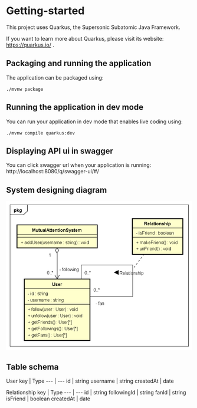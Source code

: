 # Getting-started

This project uses Quarkus, the Supersonic Subatomic Java Framework.

If you want to learn more about Quarkus, please visit its website: https://quarkus.io/ .

## Packaging and running the application

The application can be packaged using:
```shell script
./mvnw package
```

## Running the application in dev mode

You can run your application in dev mode that enables live coding using:
```shell script
./mvnw compile quarkus:dev
```

## Displaying API ui in swagger

You can click swagger url when your application is running: http://localhost:8080/q/swagger-ui/#/

## System designing diagram
![alt text](images/MututalAttentionSystemDesign.png)

## Table schema
User 
key | Type 
--- | --- 
id | string 
username | string
createdAt | date

Relationship 
key | Type 
--- | --- 
id | string 
followingId | string
fanId | string
isFriend | boolean
createdAt | date
